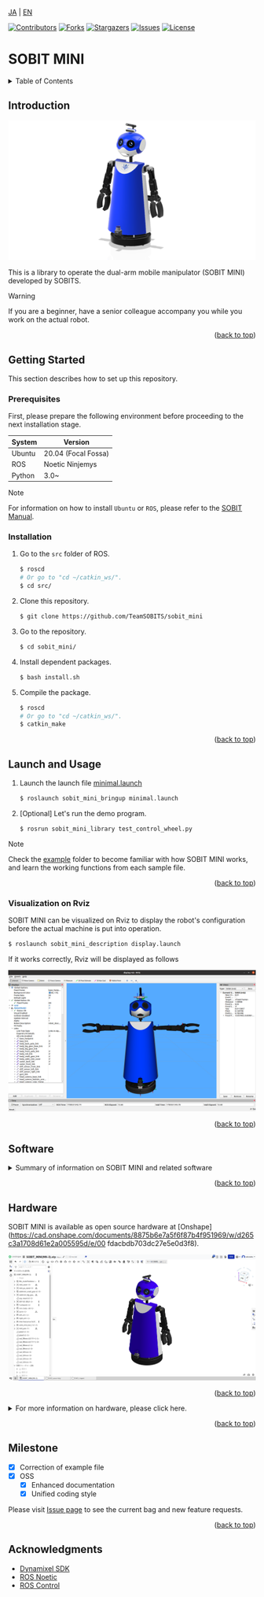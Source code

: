 <a name="readme-top"></a>

[JA](README.md) | [EN](README.en.md)

[![Contributors][contributors-shield]][contributors-url]
[![Forks][forks-shield]][forks-url]
[![Stargazers][stars-shield]][stars-url]
[![Issues][issues-shield]][issues-url]
[![License][license-shield]][license-url]

# SOBIT MINI

<!--TABLE OF CONTENTS-->
<details>
   <summary>Table of Contents</summary>
   <ol>
    <li>
      <a href="#introduction">Introduction</a>
    </li>
    <li>
      <a href="#getting-started">Getting Started</a>
      <ul>
        <li><a href="#prerequisites">Prerequisites</a></li>
        <li><a href="#installation">Installation</a></li>
      </ul>
    </li>
    <li>
    <a href="#launch-and-usage">Launch and Usage</a>
      <ul>
        <li><a href="#visualization-on-rviz">Visualization on Rviz</a></li>
      </ul>
    </li>
    <li>
    <a href="#software">Software</a>
      <ul>
        <li><a href="#joint-controller">Joint Controller</a></li>
        <li><a href="#wheel-controller">Wheel Controller</a></li>
      </ul>
    </li>
    <li>
    <a href="#hardware">Hardware</a>
      <ul>
        <li><a href="#how-to-download-3d-parts">How to download 3D Parts</a></li>
        <li><a href="#electronic-circuit-diagram">Electronic circuit Diagram</a></li>
        <li><a href="#robot-assembly">Robot Assembly</a></li>
        <li><a href="#features">Features</a></li>
        <li><a href="#bill-of-material-BOM">Bill of Material (BOM)</a></li>
      </ul>
    </li>
    <li><a href="#milestone">Milestone</a></li>
    <!-- <li><a href="#contributing">Contributing</a></li> -->
    <!-- <li><a href="#license">License</a></li> -->
    <li><a href="#acknowledgments">Acknowledgments</a></li>
   </ol>
</details>

<!--Introduction to the Repository-->
## Introduction
![](sobit_mini/img/sobit_mini.png)

This is a library to operate the dual-arm mobile manipulator (SOBIT MINI) developed by SOBITS.

> [!WARNING]
> If you are a beginner, have a senior colleague accompany you while you work on the actual robot.

<p align="right">(<a href="#readme-top">back to top</a>)</p>

<!-- Getting Started -->
## Getting Started

This section describes how to set up this repository.

### Prerequisites

First, please prepare the following environment before proceeding to the next installation stage.

| System  | Version |
| ------------- | ------------- |
| Ubuntu | 20.04 (Focal Fossa) |
| ROS | Noetic Ninjemys |
| Python | 3.0~ |

> [!NOTE]
> For information on how to install `Ubuntu` or `ROS`, please refer to the [SOBIT Manual](https://github.com/TeamSOBITS/sobits_manual#%E9%96%8B%E7%99%BA%E7%92%B0%E5%A2%83%E3%81%AB%E3%81%A4%E3%81%84%E3%81%A6).

<!-- - OS: Ubuntu 20.04 
- ROS distribution: noetic Kame -->

### Installation

1. Go to the `src` folder of ROS.
   ```sh
   $ roscd
   # Or go to "cd ~/catkin_ws/".
   $ cd src/
   ```
2. Clone this repository.
   ```sh
   $ git clone https://github.com/TeamSOBITS/sobit_mini
   ```
3. Go to the repository.
   ```sh
   $ cd sobit_mini/
   ```
4. Install dependent packages.
   ```sh
   $ bash install.sh
   ```
5. Compile the package.
   ```sh
   $ roscd
   # Or go to "cd ~/catkin_ws/".
   $ catkin_make
   ```

<p align="right">(<a href="#readme-top">back to top</a>)</p>


<!-- Launch and Usage -->
## Launch and Usage

1. Launch the launch file [minimal.launch](sobit_mini_bringup/launch/minimal.launch)
   ```sh
   $ roslaunch sobit_mini_bringup minimal.launch
   ```
2. [Optional] Let's run the demo program.
   ```sh
   $ rosrun sobit_mini_library test_control_wheel.py
   ```

> [!NOTE]
> Check the [example](sobit_mini_library/example/) folder to become familiar with how SOBIT MINI works, and learn the working functions from each sample file.

<p align="right">(<a href="#readme-top">back to top</a>)</p>


### Visualization on Rviz
SOBIT MINI can be visualized on Rviz to display the robot's configuration before the actual machine is put into operation.

```sh
$ roslaunch sobit_mini_description display.launch
```

If it works correctly, Rviz will be displayed as follows

![SOBIT MINI Display with Rviz](sobit_mini/img/sobit_mini_display.png)

<p align="right">(<a href="#readme-top">back to top</a>)</p>


## Software
<details>
<summary>Summary of information on SOBIT MINI and related software</summary>


### Joint Controller
This is a summary of information for moving the pan-tilt mechanism and manipulators of the SOBIT MINI.

<p align="right">(<a href="#readme-top">back to top</a>)</p>


#### 動作関数
1.  `moveToPose()` : Move it to a predetermined pose.
   ```cpp
   bool moveToPose( const std::string &pose_name //Pose Name
   );
   ```

> [!NOTE]
> Existing poses can be found in [sobit_mini_pose.yaml](sobit_mini_library/config/sobit_mini_pose.yaml).

2. `moveHeadPanTilt` : Move the pan-tilt mechanism to the desired angle.
   ```cpp
   bool moveHeadPanTilt(
      const double pan_rad,         // Angle of rotation [rad]
      const double tilt_rad,        // Angle of rotation [rad]
      const double sec,             // Rotation time [s]
      bool is_sleep                 // Whether to wait after rotation
   )
   ```

3. `moveRightArm` : Move the right arm joint to the desired angle.
   ```cpp
   bool moveRightArm(
      const double shoulder_roll,   // Angle of rotation [rad]
      const double shoulder_pan,    // Angle of rotation [rad]
      const double elbow_tilt,      // Angle of rotation [rad]
      const double wrist_tilt,      // Angle of rotation [rad]
      const double hand_motor,      // Angle of rotation [rad]
      const double sec,             // Rotation time [s]
      bool is_sleep                 // Whether to wait after rotation
   )
   ```

4. `moveLeftArm` : Move the right arm joint to the desired angle.
   ```cpp
   bool moveLeftArm(
      const double shoulder_roll,   // Angle of rotation [rad]
      const double shoulder_pan,    // Angle of rotation [rad]
      const double elbow_tilt,      // Angle of rotation [rad]
      const double wrist_tilt,      // Angle of rotation [rad]
      const double hand_motor,      // Angle of rotation [rad]
      const double sec,             // Rotation time [s]
      bool is_sleep                 // Whether to wait after rotation
   )
   ```

5. `moveJoint` : Moves a specified joint to an arbitrary angle.
   ```cpp
   bool moveJoint(
      const Joint joint_num,  // Joint Name (Constant Name)
      const double rad,       // Angle of rotation [rad]
      const double sec,       // Rotation time [s]
      bool is_sleep           // Whether to wait after rotation
   )
   ```

6. `moveAllJoint` : All joints can be moved to any angle.
   ```cpp
   bool moveAllJoint(
      const double l_arm_shoulder_roll_joint,   // Angle of rotation [rad]
      const double l_arm_shoulder_pan_joint,    // Angle of rotation [rad]
      const double l_arm_elbow_tilt_joint,      // Angle of rotation [rad]
      const double l_hand_joint,                // Angle of rotation [rad]
      const double r_arm_shoulder_roll_joint,   // Angle of rotation [rad]
      const double r_arm_shoulder_pan_joint,    // Angle of rotation [rad]
      const double r_arm_elbow_tilt_joint,      // Angle of rotation [rad]
      const double r_arm_wrist_tilt_joint,      // Angle of rotation [rad]
      const double r_hand_joint,                // Angle of rotation [rad]
      const double body_roll_joint,             // Angle of rotation [rad]
      const double head_pan_joint,              // Angle of rotation [rad]
      const double head_tilt_joint,             // Angle of rotation [rad]
      const double sec,                         // Rotation time [s]
      bool is_sleep                             // Whether to wait after rotation
   )
   ```

7. `moveGripperToTargetCoord` : Move the hand to xyz coordinates (grasp mode).
   ```cpp
   bool moveGripperToTargetCoord(
      const int arm_mode,                 // Arm to be used (arm_mode=0:left arm, arm_mode=1:left arm)
      const double hand_rad,              // Adjustment of hand opening and closing angles
      const double goal_position_x,       // x [m] of the grasp destination
      const double goal_position_y,       // y [m] of the grasp destination
      const double goal_position_z,       // z [m] of the grasp destination
      const double diff_goal_position_x,  // Shift the x-axis of the xyz coordinate [m].
      const double diff_goal_position_y,  // Shift the y-axis of the xyz coordinate [m].
      const double diff_goal_position_z   // Shift the z-axis of the xyz coordinate [m].
   )
   ```

8. `moveGripperToTargetTF` : Move the hand to the tf name (grasp mode).
   ```cpp
   bool moveGripperToTargetTF(
      const int arm_mode,                    // Arm to be used (arm_mode=0:left arm, arm_mode=1:left arm)
      const std::string &goal_position_name, // Grasp purpose tf name
      const double hand_rad,                 // Adjustment of hand opening and closing angles
      const double diff_goal_position_x,     // Shift the x-axis of the xyz coordinate [m].
      const double diff_goal_position_y,     // Shift the y-axis of the xyz coordinate [m].
      const double diff_goal_position_z      // Shift the z-axis of the xyz coordinate [m].
   )
   ```

<p align="right">(<a href="#readme-top">back to top</a>)</p>

#### Joint Name

SOBIT MINI joint names and their constant names are as follows

| joint number | Joint Name | Joint constant name |
| :---: | --- | --- |
| 0 | l_arm_shoulder_roll_joint | L_ARM_SHOULDER_ROLL_JOINT |
| 1 | l_arm_shoulder_pan_joint | L_ARM_SHOULDER_PAN_JOINT |
| 2 | l_arm_elbow_tilt_joint | L_ARM_ELBOW_TILT_JOINT |
| 3 | l_arm_wrist_tilt_joint | L_ARM_WRIST_TILT_JOINT |
| 4 | l_hand_joint | L_HAND_JOINT |
| 5 | r_arm_shoulder_roll_joint | R_ARM_SHOULDER_ROLL_JOINT |
| 6 | r_arm_shoulder_pan_joint | R_ARM_SHOULDER_PAN_JOINT |
| 7 | r_arm_elbow_tilt_joint | R_ARM_ELBOW_ROLL_JOINT |
| 8 | r_arm_wrist_tilt_joint | R_ARM_WRIST_TILT_JOINT |
| 9 | r_hand_joint | R_HAND_JOINT |
| 10 | body_roll_joint | BODY_ROLL_JOINT |
| 11 | head_pan_joint | HEAD_PAN_JOINT |
| 12 | head_tilt_joint | HEAD_TILT_JOINT |

<p align="right">(<a href="#readme-top">back to top</a>)</p>


#### How to set poses

Poses can be added and edited in the file [sobit_mini_pose.yaml](sobit_mini_library/config/sobit_mini_pose.yaml). The format is as follows.

```yaml
mini_pose:
    - { 
        pose_name: "pose_name",
        l_arm_shoulder_roll_joint: 0.0,
        l_arm_shoulder_pan_joint: -1.25,
        l_arm_elbow_tilt_joint: 0.0,
        l_arm_wrist_tilt_joint: 0.0,
        l_hand_joint: 0.0,
        r_arm_shoulder_roll_joint: 0.0,
        r_arm_shoulder_pan_joint: -1.25,
        r_arm_elbow_tilt_joint: 0.0,
        r_arm_wrist_tilt_joint: 0.0,
        r_hand_joint: 0.0,
        body_roll_joint: 0.0,
        head_pan_joint: 0.0,
        head_tilt_joint: 0.0
    }
```

### Wheel Controller

This is a summary of information for moving the mobile mechanism part of SOBIT MINI.


#### 動作関数

1. `controlWheelLinear()` : Move the unit in parallel (forward/backward).
   ```cpp
   bool controlWheelLinear(const double distance      //Straight travel distance in x direction
   )
   ```

2. `controlWheelRotateRad()` : Perform rotational motion (arc degree method: Radian)
   ```cpp
   bool controlWheelRotateRad(const double angle_rad  // Angle of rotation [rad]
   )
   ```

3. `controlWheelRotateDeg()` : Perform rotary motion (Degree method: Degree)
   ```cpp
   bool controlWheelRotateDeg(const double angle_deg  // Angle of rotation [deg]
   )
   ```

</details>

<p align="right">(<a href="#readme-top">back to top</a>)</p>

## Hardware

SOBIT MINI is available as open source hardware at [Onshape](https://cad.onshape.com/documents/8875b6e7a5f6f87b4f951969/w/d265c3a1708d61e2a005595d/e/00 fdacbdb703dc27e5e0d3f8).

![SOBIT MINI in OnShape](sobit_mini/img/sobit_mini_onshape.png)

<p align="right">(<a href="#readme-top">back to top</a>)</p>

<details>
<summary>For more information on hardware, please click here.</summary>

### How to download 3D Parts

1. Access Onshape.

> [!NOTE]
> You do not need to create an `OnShape` account to download files. However, if you wish to copy the entire document, we recommend that you create an account.

2. Select the part in the `Instance` by right-clicking on it.
3. A list will be displayed, and then press the `Export` button.
4. In the window that appears, there is a `Format` item. Select `STEP`.
5. Finally, press the blue `Export` button to start the download.

<p align="right">(<a href="#readme-top">back to top</a>)</p>

### Electronic circuit Diagram

TBD

<p align="right">(<a href="#readme-top">back to top</a>)</p>


### Robot Assembly

TBD

<p align="right">(<a href="#readme-top">back to top</a>)</p>


### Features

| Item | Details |
| --- | --- |
| Maximum linear velocity | 0.65[m/s] |
| Maximum Rotational Speed | 3.1415[rad/s] |
| Maximum Payload | 0.35[kg] |
| Size (LxWxH) | 512x418x1122[mm] |
| Weight | 11.6[kg] |
| Remote Controller | PS3/PS4 |
| LiDAR | UST-10LX |
| RGB-D | Intel Realsense D435F |
| Speaker | Mono Speaker |
| Microphone | Condenser Microphone |
| Actuator (movement mechanism) | 2 x XM540-W150, 9 x XM430-W320 |
| Move base | TurtleBot2 |
| Power Supply | 2 x Makita 6.0Ah 18V |
| PC Connection | USB |


### Bill of Material (BOM)

| Part | Model Number | Quantity | Where to Buy |
| --- | --- | --- | --- |
| --- | --- | 1 | [link]() |
| --- | --- | 1 | [link]() |
| --- | --- | 1 | [link]() |
| --- | --- | 1 | [link]() |
| --- | --- | 1 | [link]() |
| --- | --- | 1 | [link]() |
| --- | --- | 1 | [link]() |
| --- | --- | 1 | [link]() |
| --- | --- | 1 | [link]() |
| --- | --- | 1 | [link]() |
| --- | --- | 1 | [link]() |
| --- | --- | 1 | [link]() |
| --- | --- | 1 | [link]() |


</details>

<p align="right">(<a href="#readme-top">back to top</a>)</p>


<!-- Milestone -->
## Milestone

- [x] Correction of example file
- [x] OSS
    - [x] Enhanced documentation
    - [x] Unified coding style

Please visit [Issue page][license-url] to see the current bag and new feature requests.

<p align="right">(<a href="#readme-top">back to top</a>)</p>

<!-- Acknowledgments -->
## Acknowledgments

* [Dynamixel SDK](https://emanual.robotis.com/docs/en/software/dynamixel/dynamixel_sdk/overview/)
* [ROS Noetic](http://wiki.ros.org/noetic)
* [ROS Control](http://wiki.ros.org/ros_control)


<!-- MARKDOWN LINKS & IMAGES -->
<!-- https://www.markdownguide.org/basic-syntax/#reference-style-links -->
[contributors-shield]: https://img.shields.io/github/contributors/TeamSOBITS/sobit_mini.svg?style=for-the-badge
[contributors-url]: https://github.com/TeamSOBITS/sobit_mini/graphs/contributors
[forks-shield]: https://img.shields.io/github/forks/TeamSOBITS/sobit_mini.svg?style=for-the-badge
[forks-url]: https://github.com/TeamSOBITS/sobit_mini/network/members
[stars-shield]: https://img.shields.io/github/stars/TeamSOBITS/sobit_mini.svg?style=for-the-badge
[stars-url]: https://github.com/TeamSOBITS/sobit_mini/stargazers
[issues-shield]: https://img.shields.io/github/issues/TeamSOBITS/sobit_mini.svg?style=for-the-badge
[issues-url]: https://github.com/TeamSOBITS/sobit_mini/issues
[license-shield]: https://img.shields.io/github/license/TeamSOBITS/sobit_mini.svg?style=for-the-badge
[license-url]: LICENSE



<!-- まず，以下のコマンドを入力して，SOBIT MINIを動かすための環境設定を行います．
この設定は，初回のみに行う作業ですので，1度行ったことのある人は飛ばしてください．

※ 開発するPCで，SOBIT EDUやSOBIT PROを動かしたことがある場合も，この作業は必要ありません．

```bash:
$ cd sobit_mini
$ bash sobit_setup.sh
```

以下のコマンドを入力することで，SOBIT MINIを起動することができます．
これにより，SOBIT MINIのモータやRGB-Dカメラ，測域センサ(Lidar)などのデバイスが起動します．
また，それと同時にRvizも起動します．

:warning: ロボットをコンテナで動かす場合，動かしたいデバイスをホストPCと接続してから，コンテナを立ち上げてください．
コンテナを立ち上げてからデバイスとの接続を行う場合，ロボットが動かない場合があります．

```bash:
$ roslaunch sobit_mini_bringup minimal.launch
``` -->
